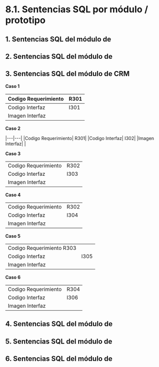 # 8.1. Sentencias SQL por módulo / prototipo

## 1. Sentencias SQL del módulo de

## 2. Sentencias SQL del módulo de

## 3. Sentencias SQL del módulo de CRM

**Caso 1**

|Codigo Requerimiento	|R301|
|---|---|
|Codigo Interfaz|	I301|
|Imagen Interfaz|	|

**Caso 2**

|---|---|
|Codigo Requerimiento|	R301|
|Codigo Interfaz|	I302|
|Imagen Interfaz|	|

**Caso 3**

| | |
|---|---|
|Codigo Requerimiento	|R302|
|Codigo Interfaz|	I303|
|Imagen Interfaz|	|

**Caso 4**

| | |
|---|---|
|Codigo Requerimiento|	R302|
|Codigo Interfaz	|I304|
|Imagen Interfaz|	|

**Caso 5**

| | |
|---|---|
|Codigo Requerimiento	R303|
|Codigo Interfaz|	I305|
|Imagen Interfaz|	|

**Caso 6**

| | |
|---|---|
|Codigo Requerimiento|	R304|
|Codigo Interfaz|	I306|
|Imagen Interfaz|	|

## 4. Sentencias SQL del módulo de

## 5. Sentencias SQL del módulo de

## 6. Sentencias SQL del módulo de
